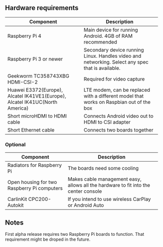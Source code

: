 ## Hardware requirements

| Component | Description |
|--------|--------|
| Raspberry Pi 4 | Main device for running Android. 4GB of RAM recommended |
| Raspberry Pi 3 or newer | Secondary device running Linux. Handles video and networking. Select any spec that is available. |
| Geekworm TC358743XBG HDMI-CSI-2| Required for video capture |
| Huawei E3372(Europe), Alcatel IK41VE1(Europe), Alcatel IK41UC(North America) | LTE modem, can be replaced with a different model that works on Raspbian out of the box |
| Short microHDMI to HDMI cable | Connects Android video out to HDMI to CSI adapter |
| Short Ethernet cable | Connects two boards together |

### Optional

| Component | Description |
|--------|--------|
| Radiators for Raspberry Pi | The boards need some cooling |
| Open housing for two Raspberry Pi computers  | Makes cable management easy, allows all the hardware to fit into the center console |
| CarlinKit CPC200-Autokit | If you intend to use wireless CarPlay or Android Auto |

## Notes

First alpha release requires two Raspberry Pi boards to function. That requirement might be droped in the future.

